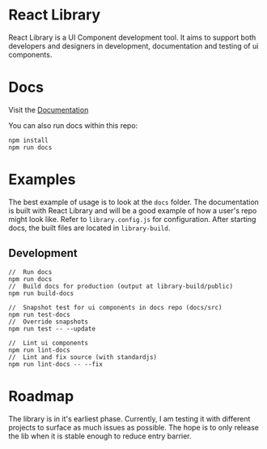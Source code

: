 # React Library
React Library is a UI Component development tool. It aims to support both developers and designers in development, documentation and testing of ui components.

# Docs
Visit the [Documentation](https://khankuan.github.io/react-library/#/intro)

You can also run docs within this repo:
```
npm install
npm run docs
```

# Examples
The best example of usage is to look at the `docs` folder. The documentation is built with React Library and will be a good example of how a user's repo might look like. Refer to `library.config.js` for configuration. After starting docs, the built files are located in `library-build`.

## Development
```
//  Run docs
npm run docs
//  Build docs for production (output at library-build/public)   
npm run build-docs

//  Snapshot test for ui components in docs repo (docs/src)
npm run test-docs
//  Override snapshots
npm run test -- --update

//  Lint ui components
npm run lint-docs
//  Lint and fix source (with standardjs)
npm run lint-docs -- --fix
```

# Roadmap
The library is in it's earliest phase. Currently, I am testing it with different projects to surface as much issues as possible. The hope is to only release the lib when it is stable enough to reduce entry barrier.
